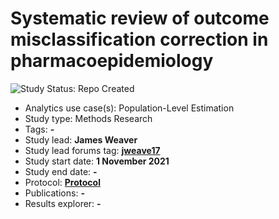 Systematic review of outcome misclassification correction in pharmacoepidemiology
=================

<img src="https://img.shields.io/badge/Study%20Status-Repo%20Created-lightgray.svg" alt="Study Status: Repo Created">

- Analytics use case(s): Population-Level Estimation
- Study type: Methods Research
- Tags: **-**
- Study lead: **James Weaver**
- Study lead forums tag: **[jweave17](https://forums.ohdsi.org/u/jweave17)**
- Study start date: **1 November 2021**
- Study end date: **-**
- Protocol: **[Protocol](https://ohdsi-studies.github.io/OutcomeMisclassificationSysRev/protocol.html)**
- Publications: **-**
- Results explorer: **-**

